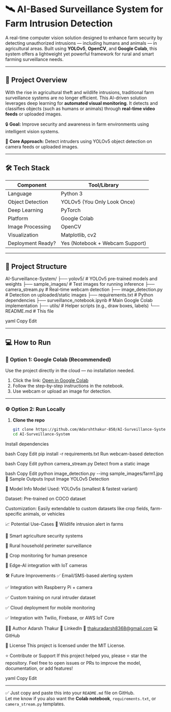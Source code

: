 # 🛰️ AI-Based Surveillance System for Farm Intrusion Detection

A real-time computer vision solution designed to enhance farm security by detecting unauthorized intrusions — including humans and animals — in agricultural areas. Built using **YOLOv5**, **OpenCV**, and **Google Colab**, this system offers a lightweight yet powerful framework for rural and smart farming surveillance needs.

---

## 📌 Project Overview

With the rise in agricultural theft and wildlife intrusions, traditional farm surveillance systems are no longer efficient. This AI-driven solution leverages deep learning for **automated visual monitoring**. It detects and classifies objects (such as humans or animals) through **real-time video feeds** or uploaded images.

🔒 **Goal:** Improve security and awareness in farm environments using intelligent vision systems.

🧠 **Core Approach:** Detect intruders using YOLOv5 object detection on camera feeds or uploaded images.

---

## 🛠️ Tech Stack

| Component         | Tool/Library                     |
|------------------|----------------------------------|
| Language          | Python 3                         |
| Object Detection  | YOLOv5 (You Only Look Once)      |
| Deep Learning     | PyTorch                          |
| Platform          | Google Colab                     |
| Image Processing  | OpenCV                           |
| Visualization     | Matplotlib, cv2                  |
| Deployment Ready? | Yes (Notebook + Webcam Support)  |

---

## 📂 Project Structure

AI-Surveillance-System/
├── yolov5/ # YOLOv5 pre-trained models and weights
├── sample_images/ # Test images for running inference
├── camera_stream.py # Real-time webcam detection
├── image_detection.py # Detection on uploaded/static images
├── requirements.txt # Python dependencies
├── surveillance_notebook.ipynb # Main Google Colab implementation
├── utils/ # Helper scripts (e.g., draw boxes, labels)
└── README.md # This file

yaml
Copy
Edit

---

## 💻 How to Run

### 🔁 Option 1: Google Colab (Recommended)

Use the project directly in the cloud — no installation needed.

1. Click the link: [Open in Google Colab](https://colab.research.google.com/drive/YOUR_NOTEBOOK_LINK_HERE)
2. Follow the step-by-step instructions in the notebook.
3. Use webcam or upload an image for detection.

---

### ⚙️ Option 2: Run Locally

1. **Clone the repo**
   ```bash
   git clone https://github.com/Adarshthakur-850/AI-Surveillance-System.git
   cd AI-Surveillance-System
Install dependencies

bash
Copy
Edit
pip install -r requirements.txt
Run webcam-based detection

bash
Copy
Edit
python camera_stream.py
Detect from a static image

bash
Copy
Edit
python image_detection.py --img sample_images/farm1.jpg
📸 Sample Outputs
Input Image	YOLOv5 Detection

🧠 Model Info
Model Used: YOLOv5s (smallest & fastest variant)

Dataset: Pre-trained on COCO dataset

Customization: Easily extendable to custom datasets like crop fields, farm-specific animals, or vehicles

📈 Potential Use-Cases
🐾 Wildlife intrusion alert in farms

🚜 Smart agriculture security systems

🏡 Rural household perimeter surveillance

🌾 Crop monitoring for human presence

🧠 Edge-AI integration with IoT cameras

🛠️ Future Improvements
✅ Email/SMS-based alerting system

✅ Integration with Raspberry Pi + camera

✅ Custom training on rural intruder dataset

✅ Cloud deployment for mobile monitoring

✅ Integration with Twilio, Firebase, or AWS IoT Core

🙋‍♂️ Author
Adarsh Thakur
🔗 LinkedIn
📧 thakuradarsh8368@gmail.com
💻 GitHub

📜 License
This project is licensed under the MIT License.

⭐ Contribute or Support
If this project helped you, please ⭐ star the repository.
Feel free to open issues or PRs to improve the model, documentation, or add features!

yaml
Copy
Edit

---

✅ Just copy and paste this into your `README.md` file on GitHub.  
Let me know if you also want the **Colab notebook**, `requirements.txt`, or `camera_stream.py` templates.

